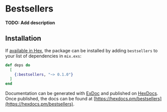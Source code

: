 # Bestsellers

**TODO: Add description**

## Installation

If [available in Hex](https://hex.pm/docs/publish), the package can be installed
by adding `bestsellers` to your list of dependencies in `mix.exs`:

```elixir
def deps do
  [
    {:bestsellers, "~> 0.1.0"}
  ]
end
```

Documentation can be generated with [ExDoc](https://github.com/elixir-lang/ex_doc)
and published on [HexDocs](https://hexdocs.pm). Once published, the docs can
be found at [https://hexdocs.pm/bestsellers](https://hexdocs.pm/bestsellers).

